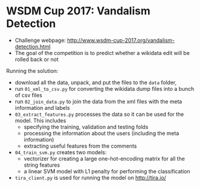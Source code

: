 # WSDM Cup 2017: Vandalism Detection 

- Challenge webpage: http://www.wsdm-cup-2017.org/vandalism-detection.html
- The goal of the competition is to predict whether a wikidata edit will be rolled back or not

Running the solution: 

- download all the data, unpack, and put the files to the `data` folder, 
- run `01_xml_to_csv.py` for converting the wikidata dump files into a bunch of csv files
- run `02_join_data.py` to join the data from the xml files with the meta information and labels 
- `03_extract_features.py` processes the data so it can be used for the model. This includes
    - specifying the training, validation and testing folds
    - processing the information about the users (including the meta information) 
    - extracting useful features from the comments
- `04_train_svm.py` creates two models:
    - vectorizer for creating a large one-hot-encoding matrix for all the string features
    - a linear SVM model with L1 penalty for performing the classification
- `tira_client.py` is used for running the model on http://tira.io/
